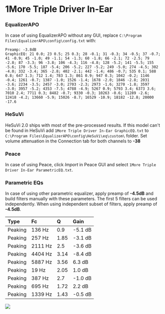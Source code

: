# 1More Triple Driver In-Ear

### EqualizerAPO
In case of using EqualizerAPO without any GUI, replace `C:\Program Files\EqualizerAPO\config\config.txt`
with:
```
Preamp: -3.8dB
GraphicEQ: 21 0.0; 23 0.5; 25 0.3; 28 -0.1; 31 -0.3; 34 -0.5; 37 -0.7; 41 -0.9; 45 -1.0; 49 -1.1; 54 -1.3; 60 -1.8; 66 -2.1; 72 -2.5; 79 -2.8; 87 -3.3; 96 -3.8; 106 -4.3; 116 -4.8; 128 -5.2; 141 -5.5; 155 -5.6; 170 -5.5; 187 -5.4; 206 -5.2; 227 -5.2; 249 -5.0; 274 -4.5; 302 -4.0; 332 -3.4; 365 -2.8; 402 -2.1; 442 -1.4; 486 -0.7; 535 0.1; 588 0.8; 647 1.3; 712 1.4; 783 1.3; 861 0.9; 947 0.3; 1042 -0.2; 1146 -0.4; 1261 -0.7; 1387 -1.0; 1526 -1.4; 1678 -2.0; 1846 -2.8; 2031 -3.6; 2234 -3.5; 2457 -3.0; 2703 -2.3; 2973 -1.6; 3270 -1.8; 3597 -3.0; 3957 -5.2; 4353 -7.5; 4788 -4.9; 5267 0.9; 5793 3.4; 6373 3.6; 7010 2.4; 7711 0.3; 8482 -0.7; 9330 -0.3; 10263 -0.6; 11289 -2.6; 12418 -4.2; 13660 -5.9; 15026 -8.7; 16529 -10.9; 18182 -12.8; 20000 -17.6
```

### HeSuVi
HeSuVi 2.0 ships with most of the pre-processed results. If this model can't be found in HeSuVi add
`1More Triple Driver In-Ear GraphicEQ.txt` to `C:\Program Files\EqualizerAPO\config\HeSuVi\eq\custom\` folder.
Set volume attenuation in the Connection tab for both channels to **-38**

### Peace
In case of using Peace, click *Import* in Peace GUI and select `1More Triple Driver In-Ear ParametricEQ.txt`.

### Parametric EQs
In case of using other parametric equalizer, apply preamp of **-4.5dB** and build filters manually
with these parameters. The first 5 filters can be used independently.
When using independent subset of filters, apply preamp of **-4.5dB**.

| Type    | Fc      |    Q | Gain    |
|:--------|:--------|:-----|:--------|
| Peaking | 136 Hz  | 0.9  | -5.1 dB |
| Peaking | 257 Hz  | 1.85 | -3.1 dB |
| Peaking | 2111 Hz | 2.5  | -3.6 dB |
| Peaking | 4404 Hz | 3.14 | -8.4 dB |
| Peaking | 5887 Hz | 3.56 | 6.3 dB  |
| Peaking | 19 Hz   | 2.05 | 1.0 dB  |
| Peaking | 387 Hz  | 2.7  | -1.0 dB |
| Peaking | 695 Hz  | 1.72 | 2.2 dB  |
| Peaking | 1339 Hz | 1.43 | -0.5 dB |

![](https://raw.githubusercontent.com/jaakkopasanen/AutoEq/master/results/rtings/avg/1More%20Triple%20Driver%20In-Ear/1More%20Triple%20Driver%20In-Ear.png)